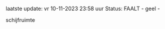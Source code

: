 laatste update: 
vr 10-11-2023 23:58   uur 
Status: FAALT - geel - 
<div class="service Y">schijfruimte</div>
